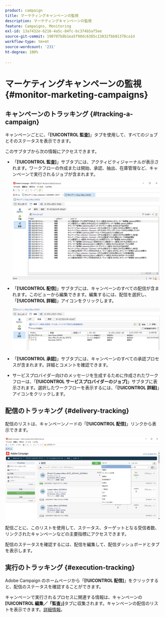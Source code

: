 ```yaml
---
product: campaign
title: マーケティングキャンペーンの監視
description: マーケティングキャンペーンの監視
feature: Campaigns, Monitoring
exl-id: 13a7432e-6216-4a5c-84fc-bc374b5af5ee
source-git-commit: 190707b8b1ea5f90dc6385c13832fbb01378ca1d
workflow-type: tm+mt
source-wordcount: '231'
ht-degree: 100%

---
```


# マーケティングキャンペーンの監視 {#monitor-marketing-campaigns}

## キャンペーンのトラッキング {#tracking-a-campaign}

キャンペーンごとに、「**[!UICONTROL 監査]**」タブを使用して、すべてのジョブとそのステータスを表示できます。

このサブタブから次の情報にアクセスできます。

* 「**[!UICONTROL 監査]**」サブタブには、アクティビティジャーナルが表示されます。ワークフローの作成または開始、承認、抽出、在庫管理など、キャンペーンで実行されるジョブが含まれます。

  ![](assets/campaign-audit-tab.png)

* 「**[!UICONTROL 配信]**」サブタブには、キャンペーンのすべての配信が含まれます。このビューから編集できます。編集するには、配信を選択し、「**[!UICONTROL 詳細]**」アイコンをクリックします。

  ![](assets/campaign-delivery-tab.png)

* 「**[!UICONTROL 承認]**」サブタブには、キャンペーンのすべての承認プロセスが含まれます。詳細とコメントを確認できます。

* サービスプロバイダー向けのメッセージを生成するために作成されたワークフローは、「**[!UICONTROL サービスプロバイダーのジョブ]**」サブタブに表示されます。選択したワークフローを表示するには、「**[!UICONTROL 詳細]**」アイコンをクリックします。

## 配信のトラッキング {#delivery-tracking}

配信のリストは、キャンペーンノードの「**[!UICONTROL 配信]**」リンクから表示できます。

![](assets/filter-deliveries-from-homepage.png)

配信ごとに、このリストを使用して、ステータス、ターゲットとなる受信者数、リンクされたキャンペーンなどの主要指標にアクセスできます。

配信のステータスを確認するには、配信を編集して、配信ダッシュボードとタブを表示します。

<!--
>[!NOTE]
>
>Information concerning delivery details is available in [this section](../../delivery/using/about-message-tracking.md) section.
-->

## 実行のトラッキング {#execution-tracking}

Adobe Campaign のホームページから「**[!UICONTROL 配信]**」をクリックすると、配信のステータスを確認することができます。

キャンペーンで実行されるプロセスに関連する情報は、キャンペーンの&#x200B;**[!UICONTROL 編集／「監査」]**&#x200B;タブに収集されます。キャンペーンの配信のリストを表示できます。[詳細情報](#tracking-a-campaign)。

